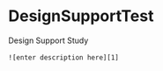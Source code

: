 # DesignSupportTest
Design Support Study

    ![enter description here][1]


  [1]: https://github.com/sdhfdz/DesignSupportTest/blob/master/samples/sample.gif